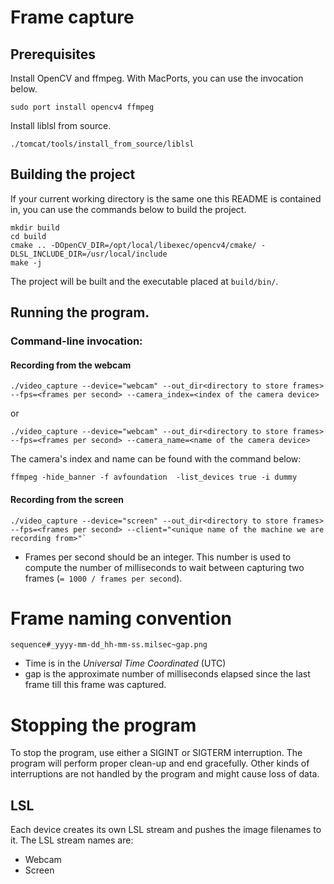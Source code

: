 # Frame capture


## Prerequisites

Install OpenCV and ffmpeg. With MacPorts, you can use the invocation below.
```
sudo port install opencv4 ffmpeg
```

Install liblsl from source.
```
./tomcat/tools/install_from_source/liblsl
```

## Building the project

If your current working directory is the same one this README is contained in,
you can use the commands below to build the project.

```
mkdir build
cd build
cmake .. -DOpenCV_DIR=/opt/local/libexec/opencv4/cmake/ -DLSL_INCLUDE_DIR=/usr/local/include
make -j
```

The project will be built and the executable placed at `build/bin/`.

## Running the program.

### Command-line invocation:

#### Recording from the webcam
```
./video_capture --device="webcam" --out_dir<directory to store frames> --fps=<frames per second> --camera_index=<index of the camera device>
```

or 

```
./video_capture --device="webcam" --out_dir<directory to store frames> --fps=<frames per second> --camera_name=<name of the camera device>
```

The camera's index and name can be found with the command below:
```
ffmpeg -hide_banner -f avfoundation  -list_devices true -i dummy
```

#### Recording from the screen

```
./video_capture --device="screen" --out_dir<directory to store frames> --fps=<frames per second> --client="<unique name of the machine we are recording from>"`
```

- Frames per second should be an integer. This number is used to compute the number of milliseconds to wait between capturing two frames (`= 1000 / frames per second`).

# Frame naming convention

`sequence#_yyyy-mm-dd_hh-mm-ss.milsec~gap.png`

- Time is in the *Universal Time Coordinated* (UTC)
- gap is the approximate number of milliseconds elapsed since the last frame till this frame was captured.

# Stopping the program

To stop the program, use either a SIGINT or SIGTERM interruption. The program will perform proper clean-up and end gracefully. Other kinds of interruptions are not handled by the program and might cause loss of data.

## LSL

Each device creates its own LSL stream and pushes the image filenames to it. The LSL stream names are: 

- Webcam
- Screen
